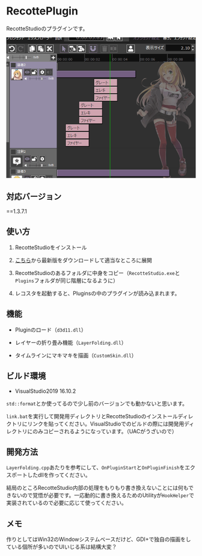 # RecottePlugin

RecotteStudioのプラグインです。

![](img/ss1.gif)

## 対応バージョン

==1.3.7.1

## 使い方

1. RecotteStudioをインストール

1. [こちら](https://github.com/wallstudio/RecottePlugin/releases/)から最新版をダウンロードして適当なところに展開

1. RecotteStudioのあるフォルダに中身をコピー（`RecotteStudio.exe`と`Plugins`フォルダが同じ階層になるように）

1. レコスタを起動すると、Pluginsの中のプラグインが読み込まれます。

## 機能

* Pluginのロード（`d3d11.dll`）

* レイヤーの折り畳み機能（`LayerFolding.dll`）

* タイムラインにマキマキを描画（`CustomSkin.dll`）

## ビルド環境

- VisualStudio2019 16.10.2

`std::format`とか使ってるので少し前のバージョンでも動かないと思います。

`link.bat`を実行して開発用ディレクトリとRecotteStudioのインストールディレクトリにリンクを貼ってください。VisualStudioでのビルドの際には開発用ディレクトリにのみコピーされるようになっています。（UACがうざいので）

## 開発方法

`LayerFolding.cpp`あたりを参考にして、`OnPluginStart`と`OnPluginFinish`をエクスポートしたdllを作ってください。

結局のところRecotteStudio内部の処理をもりもり書き換えないことには何もできないので覚悟が必要です。一応動的に書き換えるためのUtilityが`HookHelper`で実装されているので必要に応じて使ってください。

## メモ

作りとしてはWin32のWindowシステムベースだけど、GDI+で独自の描画をしている個所が多いのでUIいじる系は結構大変？

